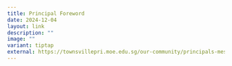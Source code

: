 ```yaml
---
title: Principal Foreword
date: 2024-12-04
layout: link
description: ""
image: ""
variant: tiptap
external: https://townsvillepri.moe.edu.sg/our-community/principals-message/
---
```

